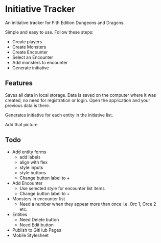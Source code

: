 # Initiative Tracker 

An initiative tracker for Fith Edition Dungeons and Dragons. 

Simple and easy to use. Follow these steps: 

- Create players
- Create Monsters
- Create Encounter
- Select an Encounter
- Add monsters to encounter
- Generate initiative

## Features 

Saves all data in local storage. Data is saved on the computer where it was created, no need for registration or login. Open the application and your previous data is there. 

Generates initiative for each entity in the initiative list. 

Add that picture

## Todo

- Add entity forms
	- add labels
	- align with flex
	- style inputs
	- style buttons 
	- Change button label to +
- Add Encounter
	- Use selected style for encounter list items 
	- Change button label to +
- Monsters in encounter list
	- Need a number when they appear more than once i.e. Orc 1, Orce 2 etc. 
- Entities 
	- Need Delete button
	- Need Edit button
- Publish to GitHub Pages
- Mobile Stylesheet 
